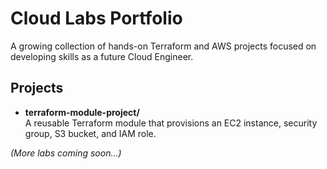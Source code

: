# Cloud Labs Portfolio

A growing collection of hands-on Terraform and AWS projects focused on developing skills as a future Cloud Engineer.

## Projects

- **terraform-module-project/**  
  A reusable Terraform module that provisions an EC2 instance, security group, S3 bucket, and IAM role.

*(More labs coming soon...)*

